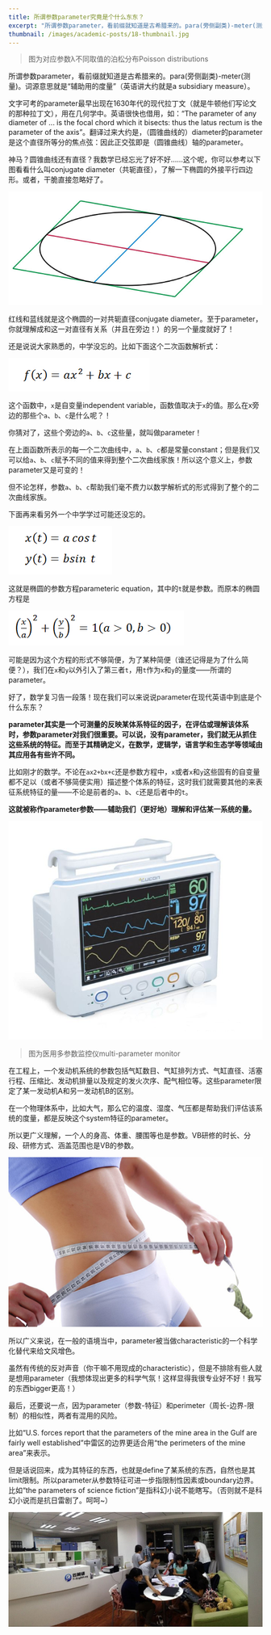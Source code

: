 ```yaml
---
title: 所谓参数parameter究竟是个什么东东？
excerpt: "所谓参数parameter，看前缀就知道是古希腊来的。para(旁侧副类)-meter(测量)。词源意思就是“辅助用的度量”（英语讲大约就是a subsidiary measure）。"
thumbnail: /images/academic-posts/18-thumbnail.jpg
---
```


> 图为对应参数λ不同取值的泊松分布Poisson distributions

所谓参数parameter，看前缀就知道是古希腊来的。para(旁侧副类)-meter(测量)。词源意思就是“辅助用的度量”（英语讲大约就是a subsidiary measure）。

<!--more-->

文字可考的parameter最早出现在1630年代的现代拉丁文（就是牛顿他们写论文的那种拉丁文），用在几何学中。英语很快也借用，如：“The parameter of any diameter of ... is the focal chord which it bisects: thus the latus rectum is the parameter of the axis”。翻译过来大约是，（圆锥曲线的）diameter的parameter是这个直径所等分的焦点弦：因此正交弦即是（圆锥曲线）轴的parameter。

神马？圆锥曲线还有直径？我数学已经忘光了好不好……这个呢，你可以参考以下图看看什么叫conjugate diameter（共轭直径），了解一下椭圆的外接平行四边形。或者，干脆直接忽略好了。

![Figure 1](/images/academic-posts/18-1.jpg)

红线和蓝线就是这个椭圆的一对共轭直径conjugate diameter。至于parameter，你就理解成和这一对直径有关系（并且在旁边！）的另一个量度就好了！

还是说说大家熟悉的，中学没忘的。比如下面这个二次函数解析式：

![Figure 2](/images/academic-posts/18-2.jpg)

这个函数中，`x`是自变量independent variable，函数值取决于`x`的值。那么在x旁边的那些个`a`、`b`、`c`是什么呢？！

你猜对了，这些个旁边的`a`、`b`、`c`这些量，就叫做parameter！

在上面函数所表示的每一个二次曲线中，`a`、`b`、`c`都是常量constant；但是我们又可以给`a`、`b`、`c`赋予不同的值来得到整个二次曲线家族！所以这个意义上，参数parameter又是可变的！

但不论怎样，参数`a`、`b`、`c`帮助我们毫不费力以数学解析式的形式得到了整个的二次曲线家族。

下面再来看另外一个中学学过可能还没忘的。

![Figure 3](/images/academic-posts/18-3.jpg)

这就是椭圆的参数方程parameteric equation，其中的`t`就是参数。而原本的椭圆方程是

![Figure 4](/images/academic-posts/18-4.jpg)

可能是因为这个方程的形式不够简便，为了某种简便（谁还记得是为了什么简便？），我们在`x`和`y`以外引入了第三者`t`，用`t`作为`x`和`y`的量度——所谓的parameter。

好了，数学复习告一段落！现在我们可以来说说parameter在现代英语中到底是个什么东东？

**parameter其实是一个可测量的反映某体系特征的因子，在评估或理解该体系时，参数parameter对我们很重要。可以说，没有parameter，我们就无从抓住这些系统的特征。而至于其精确定义，在数学，逻辑学，语言学和生态学等领域由其应用各有些许不同。**

比如刚才的数学。不论在`ax2+bx+c`还是参数方程中，`x`或者`x`和`y`这些固有的自变量都不足以（或者不够简便实用）描述整个体系的特征，这时我们就需要其他的来表征系统特征的量——不论是前者的`a`、`b`、`c`还是后者中的`t`。

**这就被称作parameter参数——辅助我们（更好地）理解和评估某一系统的量。**

![Figure 5](/images/academic-posts/18-5.jpg)

> 图为医用多参数监控仪multi-parameter monitor

在工程上，一个发动机系统的参数包括气缸数目、气缸排列方式、气缸直径、活塞行程、压缩比、发动机排量以及规定的发火次序、配气相位等。这些parameter限定了某一发动机A和另一发动机B的区别。

在一个物理体系中，比如大气，那么它的温度、湿度、气压都是帮助我们评估该系统的度量，都是反映这个system特征的parameter。

所以更广义理解，一个人的身高、体重、腰围等也是参数。VB研修的时长、分段、研修方式、涵盖范围也是VB的参数。

![Figure 6](/images/academic-posts/18-6.jpg)

所以广义来说，在一般的语境当中，parameter被当做characteristic的一个科学化替代来给文风增色。

虽然有传统的反对声音（你干嘛不用现成的characteristic），但是不排除有些人就是想用parameter（我想体现出更多的科学气氛！这样显得我很专业好不好！我写的东西bigger更高！）

最后，还要说一点，因为parameter（参数-特征）和perimeter（周长-边界-限制）的相似性，两者有混用的风险。

比如“U.S. forces report that the parameters of the mine area in the Gulf are fairly well established”中雷区的边界更适合用“the perimeters of the mine area”来表示。

但是话说回来，成为其特征的东西，也就是define了某系统的东西，自然也是其limit限制。所以parameter从参数特征可进一步指限制性因素或boundary边界。比如“the parameters of science fiction”是指科幻小说不能瞎写。（否则就不是科幻小说而是抗日雷剧了。呵呵~）

![Figure 7](/images/academic-posts/18-7.jpg)
